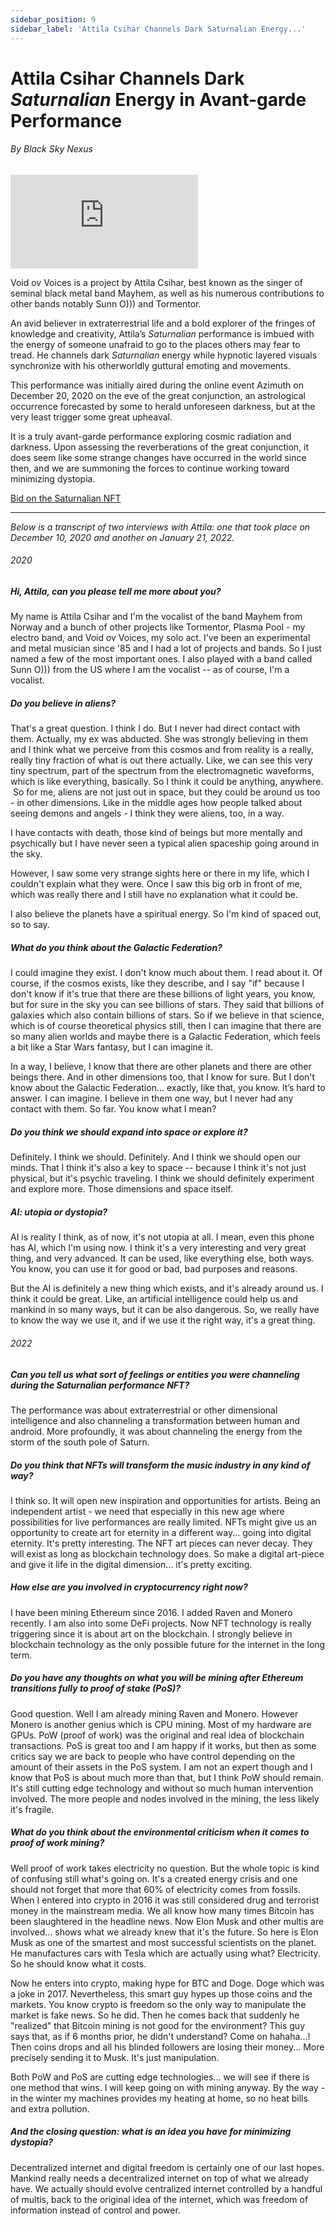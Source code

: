 ```yaml
---
sidebar_position: 9
sidebar_label: 'Attila Csihar Channels Dark Saturnalian Energy...'
---
```



# Attila Csihar Channels Dark _Saturnalian_ Energy in Avant-garde Performance

###### By Black Sky Nexus

<iframe class="video-embed" src="https://www.youtube-nocookie.com/embed/PydFb8GvBuk" title="YouTube video player" frameborder="0" allow="autoplay; fullscreen; picture-in-picture" allowfullscreen></iframe>

Void ov Voices is a project by Attila Csihar, best known as the singer of seminal black metal band Mayhem, as well as his numerous contributions to other bands notably Sunn O))) and Tormentor. 

An avid believer in extraterrestrial life and a bold explorer of the fringes of knowledge and creativity, Attila’s _Saturnalian_ performance is imbued with the energy of someone unafraid to go to the places others may fear to tread. He channels dark _Saturnalian_ energy while hypnotic layered visuals synchronize with his otherworldly guttural emoting and movements. 

This performance was initially aired during the online event Azimuth on December 20, 2020 on the eve of the great conjunction, an astrological occurrence forecasted by some to herald unforeseen darkness, but at the very least trigger some great upheaval.

It is a truly avant-garde performance exploring cosmic radiation and darkness. Upon assessing the reverberations of the great conjunction, it does seem like some strange changes have occurred in the world since then, and we are summoning the forces to continue working toward minimizing dystopia. 

[Bid on the Saturnalian NFT](https://zora.co/collections/zora/7793)

--- 

_Below is a transcript of two interviews with Attila: one that took place on December 10, 2020 and another on January 21, 2022._

###### 2020

##### Hi, Attila, can you please tell me more about you?

My name is Attila Csihar and I'm the vocalist of the band Mayhem from Norway and a bunch of other projects like Tormentor, Plasma Pool - my electro band, and Void ov Voices, my solo act.  I've been an experimental and metal musician since '85 and I had a lot of projects and bands. So I just named a few of the most important ones. I also played with a band called Sunn O))) from the US where I am the vocalist -- as of course, I'm a vocalist.

##### Do you believe in aliens?

That's a great question. I think I do. But I never had direct contact with them. Actually, my ex was abducted. She was strongly believing in them and I think what we perceive from this cosmos and from reality is a really, really tiny fraction of what is out there actually. Like, we can see this very tiny spectrum, part of the spectrum from the electromagnetic waveforms, which is like everything, basically. So I think it could be anything, anywhere.
‍
So for me, aliens are not just out in space, but they could be around us too - in other dimensions. Like in the middle ages how people talked about seeing demons and angels - I think they were aliens, too, in a way.

I have contacts with death, those kind of beings but more mentally and psychically but I have never seen a typical alien spaceship going around in the sky.

However, I saw some very strange sights here or there in my life, which I couldn't explain what they were. Once I saw this big orb in front of me, which was really there and I still have no explanation what it could be.

I also believe the planets have a spiritual energy. So I'm kind of spaced out, so to say.

##### What do you think about the Galactic Federation?

I could imagine they exist. I don't know much about them. I read about it. Of course, if the cosmos exists, like they describe, and I say "if" because I don't know if it's true that there are these billions of light years, you know, but for sure in the sky you can see billions of stars. They said that billions of galaxies which also contain billions of stars. So if we believe in that science, which is of course theoretical physics still, then I can imagine that there are so many alien worlds and maybe there is a Galactic Federation, which feels a bit like a Star Wars fantasy, but I can imagine it.

In a way, I believe, I know that there are other planets and there are other beings there. And in other dimensions too, that I know for sure. But I don't know about the Galactic Federation... exactly, like that, you know. It’s hard to answer. I can imagine. I believe in them one way, but I never had any contact with them. So far. You know what I mean?

##### Do you think we should expand into space or explore it?

Definitely. I think we should. Definitely. And I think we should open our minds. That I think it's also a key to space -- because I think it's not just physical, but it's psychic traveling. I think we should definitely experiment and explore more. Those dimensions and space itself.

##### AI: utopia or dystopia?

AI is reality  I think, as of now, it's not utopia at all. I mean, even this phone has AI, which I'm using now. I think it's a very interesting and very great thing, and very advanced. It can be used, like everything else, both ways. You know, you can use it for good or bad, bad purposes and reasons.

But the AI is definitely a new thing which exists, and it's already around us. I think it could be great. Like, an artificial intelligence could help us and mankind in so many ways, but it can be also dangerous. So, we really have to know the way we use it, and if we use it the right way, it's a great thing.

###### 2022

##### Can you tell us what sort of feelings or entities you were channeling during the _Saturnalian_ performance NFT?

The performance was about extraterrestrial or other dimensional intelligence and also channeling a transformation between human and android. More profoundly, it was about channeling the energy from the storm of the south pole of Saturn.

##### Do you think that NFTs will transform the music industry in any kind of way?

I think so. It will open new inspiration and opportunities for artists. Being an independent artist - we need that especially in this new age where possibilities for live performances are really limited. NFTs might give us an opportunity to create art for eternity in a different way... going into digital eternity. It's pretty interesting. The NFT art pieces can never decay. They will exist as long as blockchain technology does. So make a digital art-piece and give it life in the digital dimension... it's pretty exciting.

##### How else are you involved in cryptocurrency right now?

I have been mining Ethereum since 2016. I added Raven and Monero recently. I am also into some DeFi projects. Now NFT technology is really triggering since it is about art on the blockchain. I strongly believe in blockchain technology as the only possible future for the internet in the long term.

##### Do you have any thoughts on what you will be mining after Ethereum transitions fully to proof of stake (PoS)?

Good question. Well I am already mining Raven and Monero. However Monero is another genius which is CPU mining. Most of my hardware are GPUs. PoW (proof of work) was the original and real idea of blockchain transactions. PoS is great too and I am happy if it works, but then as some critics say we are back to people who have control depending on the amount of their assets in the PoS system. I am not an expert though and I know that PoS is about much more than that, but I think PoW should remain. It's still cutting edge technology and without so much human intervention involved. The more people and nodes involved in the mining, the less likely it's fragile.

##### What do you think about the environmental criticism when it comes to proof of work mining?

Well proof of work takes electricity no question. But the whole topic is kind of confusing still what's going on. It's a created energy crisis and one should not forget that more that 60% of electricity comes from fossils. When I entered into crypto in 2016 it was still considered drug and terrorist money in the mainstream media. We all know how many times Bitcoin has been slaughtered in the headline news. Now Elon Musk and other multis are involved... shows what we already knew that it's the future. So here is Elon Musk as one of the smartest and most successful scientists on the planet. He manufactures cars with Tesla which are actually using what? Electricity. So he should know what it costs.

Now he enters into crypto, making hype for BTC and Doge. Doge which was a joke in 2017. Nevertheless, this smart guy hypes up those coins and the markets. You know crypto is freedom so the only way to manipulate the market is fake news. So he did. Then he comes back that suddenly he "realized" that Bitcoin mining is not good for the environment? This guy says that, as if 6 months prior, he didn't understand? Come on hahaha...! Then coins drops and all his blinded followers are losing their money... More precisely sending it to Musk. It's just manipulation.

Both PoW and PoS are cutting edge technologies... we will see if there is one method that wins. I will keep going on with mining anyway. By the way - in the winter my machines provides my heating at home, so no heat bills and extra pollution.

##### And the closing question: what is an idea you have for minimizing dystopia?

Decentralized internet and digital freedom is certainly one of our last hopes. Mankind really needs a decentralized internet on top of what we already have. We actually should evolve centralized internet controlled by a handful of multis, back to the original idea of the internet, which was freedom of information instead of control and power.